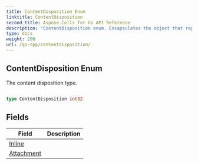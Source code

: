 ```yaml
---
title: ContentDisposition Enum 
linktitle: ContentDisposition
second_title: Aspose.Cells for Go API Reference
description: 'ContentDisposition enum. Encapsulates the object that represents contentdisposition in Go.'
type: docs
weight: 200
url: /go-cpp/contentdisposition/
---
```


## ContentDisposition Enum

The content disposition type.

```go

type ContentDisposition int32


```

## Fields

| Field | Description |
| --- | --- |
|[Inline](./inline/) |  | 
|[Attachment](./attachment/) |  | 
